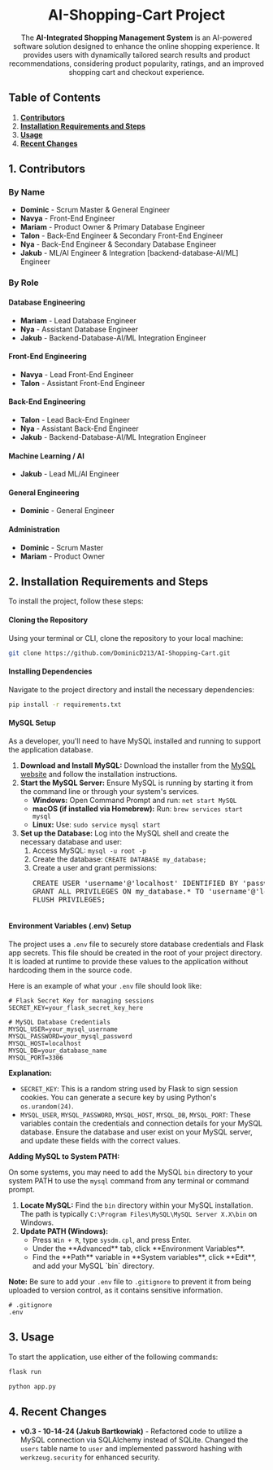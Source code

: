 
<h1 align="center"><strong>AI-Shopping-Cart Project</strong></h1>

<p align="center">
    The <strong>AI-Integrated Shopping Management System</strong> is an AI-powered software solution designed to enhance the online shopping experience. It provides users with dynamically tailored search results and product recommendations, considering product popularity, ratings, and an improved shopping cart and checkout experience.
</p>

<h2><strong>Table of Contents</strong></h2>
<ol>
    <li><a href="#contributors"><strong>Contributors</strong></a></li>
    <li><a href="#installation-requirements-and-steps"><strong>Installation Requirements and Steps</strong></a></li>
    <li><a href="#usage"><strong>Usage</strong></a></li>
    <li><a href="#recent-changes"><strong>Recent Changes</strong></a></li>
</ol>

<h2 id="contributors"><strong>1. Contributors</strong></h2>

<h3><strong>By Name</strong></h3>
<ul>
    <li><strong>Dominic</strong> - Scrum Master & General Engineer</li>
    <li><strong>Navya</strong> - Front-End Engineer</li>
    <li><strong>Mariam</strong> - Product Owner & Primary Database Engineer</li>
    <li><strong>Talon</strong> - Back-End Engineer & Secondary Front-End Engineer</li>
    <li><strong>Nya</strong> - Back-End Engineer & Secondary Database Engineer</li>
    <li><strong>Jakub</strong> - ML/AI Engineer & Integration [backend-database-AI/ML] Engineer</li>
</ul>

<h3><strong>By Role</strong></h3>

<h4><strong>Database Engineering</strong></h4>
<ul>
    <li><strong>Mariam</strong> - Lead Database Engineer</li>
    <li><strong>Nya</strong> - Assistant Database Engineer</li>
    <li><strong>Jakub</strong> - Backend-Database-AI/ML Integration Engineer</li>
</ul>

<h4><strong>Front-End Engineering</strong></h4>
<ul>
    <li><strong>Navya</strong> - Lead Front-End Engineer</li>
    <li><strong>Talon</strong> - Assistant Front-End Engineer</li>
</ul>

<h4><strong>Back-End Engineering</strong></h4>
<ul>
    <li><strong>Talon</strong> - Lead Back-End Engineer</li>
    <li><strong>Nya</strong> - Assistant Back-End Engineer</li>
    <li><strong>Jakub</strong> - Backend-Database-AI/ML Integration Engineer</li>
</ul>

<h4><strong>Machine Learning / AI</strong></h4>
<ul>
    <li><strong>Jakub</strong> - Lead ML/AI Engineer</li>
</ul>

<h4><strong>General Engineering</strong></h4>
<ul>
    <li><strong>Dominic</strong> - General Engineer</li>
</ul>

<h4><strong>Administration</strong></h4>
<ul>
    <li><strong>Dominic</strong> - Scrum Master</li>
    <li><strong>Mariam</strong> - Product Owner</li>
</ul>

<h2 id="installation-requirements-and-steps"><strong>2. Installation Requirements and Steps</strong></h2>
<p>To install the project, follow these steps:</p>

<h4><strong>Cloning the Repository</strong></h4>
<p>Using your terminal or CLI, clone the repository to your local machine:</p>

```bash
git clone https://github.com/DominicD213/AI-Shopping-Cart.git
```

<h4><strong>Installing Dependencies</strong></h4>
<p>Navigate to the project directory and install the necessary dependencies:</p>

```bash
pip install -r requirements.txt
```

<h4><strong>MySQL Setup</strong></h4>
<p>As a developer, you'll need to have MySQL installed and running to support the application database.</p>
<ol>
    <li><strong>Download and Install MySQL:</strong> Download the installer from the <a href="https://dev.mysql.com/downloads/installer/">MySQL website</a> and follow the installation instructions.</li>
    <li><strong>Start the MySQL Server:</strong> Ensure MySQL is running by starting it from the command line or through your system's services.
        <ul>
            <li><strong>Windows:</strong> Open Command Prompt and run: <code>net start MySQL</code></li>
            <li><strong>macOS (if installed via Homebrew):</strong> Run: <code>brew services start mysql</code></li>
            <li><strong>Linux:</strong> Use: <code>sudo service mysql start</code></li>
        </ul>
    </li>
    <li><strong>Set up the Database:</strong> Log into the MySQL shell and create the necessary database and user:
        <ol>
            <li>Access MySQL: <code>mysql -u root -p</code></li>
            <li>Create the database: <code>CREATE DATABASE my_database;</code></li>
            <li>Create a user and grant permissions:
                <pre>
CREATE USER 'username'@'localhost' IDENTIFIED BY 'password';
GRANT ALL PRIVILEGES ON my_database.* TO 'username'@'localhost';
FLUSH PRIVILEGES;
                </pre>
            </li>
        </ol>
    </li>
</ol>

<h4><strong>Environment Variables (.env) Setup</strong></h4>
<p>The project uses a <code>.env</code> file to securely store database credentials and Flask app secrets. This file should be created in the root of your project directory. It is loaded at runtime to provide these values to the application without hardcoding them in the source code.</p>

<p>Here is an example of what your <code>.env</code> file should look like:</p>

```plaintext
# Flask Secret Key for managing sessions
SECRET_KEY=your_flask_secret_key_here

# MySQL Database Credentials
MYSQL_USER=your_mysql_username
MYSQL_PASSWORD=your_mysql_password
MYSQL_HOST=localhost
MYSQL_DB=your_database_name
MYSQL_PORT=3306
```

<p><strong>Explanation:</strong></p>
<ul>
    <li><code>SECRET_KEY</code>: This is a random string used by Flask to sign session cookies. You can generate a secure key by using Python's <code>os.urandom(24)</code>.</li>
    <li><code>MYSQL_USER</code>, <code>MYSQL_PASSWORD</code>, <code>MYSQL_HOST</code>, <code>MYSQL_DB</code>, <code>MYSQL_PORT</code>: These variables contain the credentials and connection details for your MySQL database. Ensure the database and user exist on your MySQL server, and update these fields with the correct values.</li>
</ul>

<p><strong>Adding MySQL to System PATH:</strong></p>
<p>On some systems, you may need to add the MySQL <code>bin</code> directory to your system PATH to use the <code>mysql</code> command from any terminal or command prompt.</p>
<ol>
    <li><strong>Locate MySQL:</strong> Find the <code>bin</code> directory within your MySQL installation. The path is typically <code>C:\Program Files\MySQL\MySQL Server X.X\bin</code> on Windows.</li>
    <li><strong>Update PATH (Windows):</strong>
        <ul>
            <li>Press <code>Win + R</code>, type <code>sysdm.cpl</code>, and press Enter.</li>
            <li>Under the **Advanced** tab, click **Environment Variables**.</li>
            <li>Find the **Path** variable in **System variables**, click **Edit**, and add your MySQL `bin` directory.</li>
        </ul>
    </li>
</ol>

<p><strong>Note:</strong> Be sure to add your <code>.env</code> file to <code>.gitignore</code> to prevent it from being uploaded to version control, as it contains sensitive information.</p>

```plaintext
# .gitignore
.env
```

<h2 id="usage"><strong>3. Usage</strong></h2>
<p>To start the application, use either of the following commands:</p>

```bash
flask run
```

```bash
python app.py
```

<h2 id="recent-changes"><strong>4. Recent Changes</strong></h2>
<ul>
    <li><strong>v0.3 - 10-14-24 (Jakub Bartkowiak)</strong> - Refactored code to utilize a MySQL connection via SQLAlchemy instead of SQLite. Changed the <code>users</code> table name to <code>user</code> and implemented password hashing with <code>werkzeug.security</code> for enhanced security.</li>
</ul>
